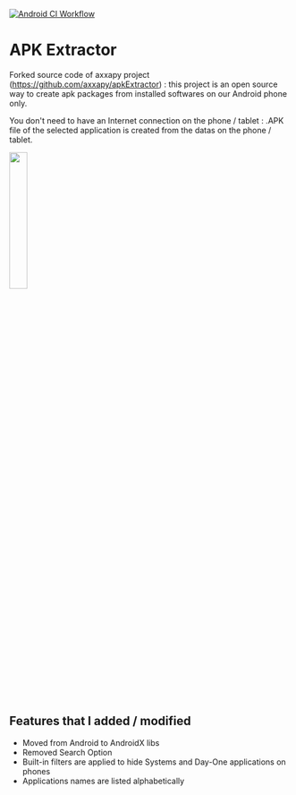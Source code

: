 [![Android CI Workflow](https://github.com/Jack0b0Tori/APK-Extractor/actions/workflows/android.yml/badge.svg?branch=main)](https://github.com/Jack0b0Tori/APK-Extractor/actions/workflows/android.yml)

# APK Extractor

Forked source code of axxapy project (https://github.com/axxapy/apkExtractor) : this project is an open source way to create apk packages from installed softwares on our Android phone only.

You don't need to have an Internet connection on the phone / tablet : .APK file of the selected application is created from the datas on the phone / tablet.

<img src="https://user-images.githubusercontent.com/97413996/149925109-9918ce24-7ae5-4c1f-b168-3cdc4bba2c21.png" width="25%" height="25%">

## Features that I added / modified

- Moved from Android to AndroidX libs
- Removed Search Option
- Built-in filters are applied to hide Systems and Day-One applications on phones
- Applications names are listed alphabetically
